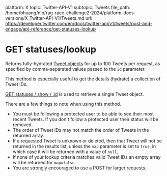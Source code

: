 platform: X
topic: Twitter-API-V1
subtopic: Tweets
file_path: /home/bhuang/nlp/rag-race-challenge2-2024/platform-docs-versions/X_Twitter-API-V1/Tweets.md
url: https://developer.twitter.com/en/docs/twitter-api/v1/tweets/post-and-engage/api-reference/get-statuses-lookup


# GET statuses/lookup

Returns fully-hydrated [Tweet objects](https://developer.twitter.com/en/docs/tweets/data-dictionary/overview/tweet-object) for up to 100 Tweets per request, as specified by comma-separated values passed to the `id` parameter.

This method is especially useful to get the details (hydrate) a collection of Tweet IDs.

[GET statuses / show / :id](https://developer.twitter.com/en/docs/tweets/post-and-engage/api-reference/get-statuses-show-id) is used to retrieve a single Tweet object.

There are a few things to note when using this method.

* You must be following a protected user to be able to see their most recent Tweets. If you don't follow a protected user their status will be removed.
* The order of Tweet IDs may not match the order of Tweets in the returned array.
* If a requested Tweet is unknown or deleted, then that Tweet will not be returned in the results list, unless the `map` parameter is set to `true`, in which case it will be returned with a value of `null`.
* If none of your lookup criteria matches valid Tweet IDs an empty array will be returned for `map=false`.
* You are strongly encouraged to use a POST for larger requests.